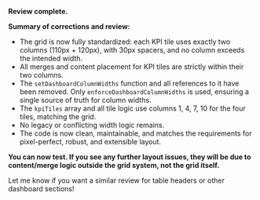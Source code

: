 

**Review complete.**

**Summary of corrections and review:**

- The grid is now fully standardized: each KPI tile uses exactly two columns (110px + 120px), with 30px spacers, and no column exceeds the intended width.
- All merges and content placement for KPI tiles are strictly within their two columns.
- The `setDashboardColumnWidths` function and all references to it have been removed. Only `enforceDashboardColumnWidths` is used, ensuring a single source of truth for column widths.
- The `kpiTiles` array and all tile logic use columns 1, 4, 7, 10 for the four tiles, matching the grid.
- No legacy or conflicting width logic remains.
- The code is now clean, maintainable, and matches the requirements for pixel-perfect, robust, and extensible layout.

**You can now test. If you see any further layout issues, they will be due to content/merge logic outside the grid system, not the grid itself.**

Let me know if you want a similar review for table headers or other dashboard sections!
